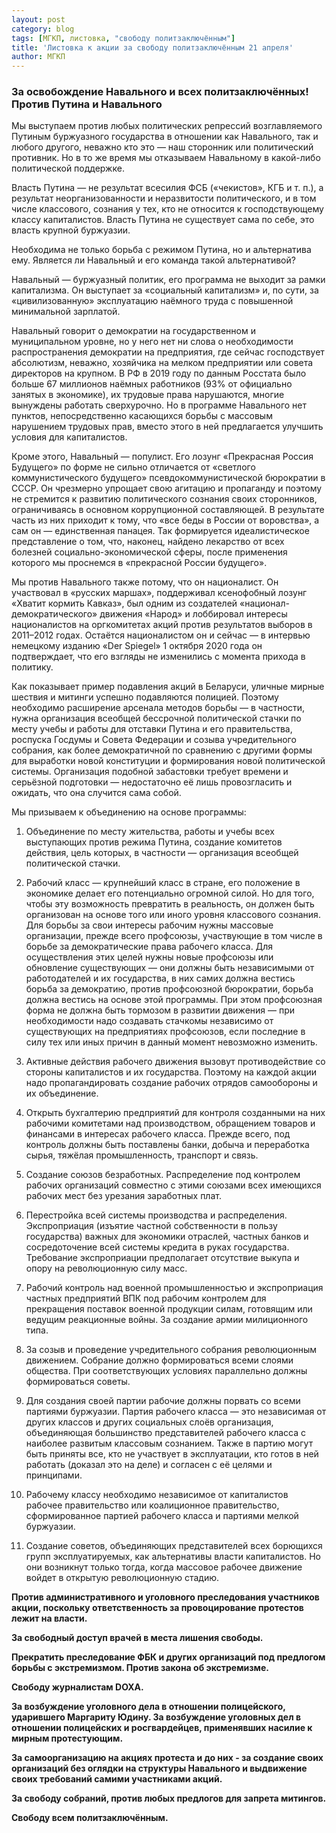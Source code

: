 ```yaml
---
layout: post
category: blog
tags: [МГКП, листовка, "свободу политзаключённым"]
title: 'Листовка к акции за свободу политзаключённым 21 апреля'
author: МГКП
---
```


### За освобождение Навального и всех политзаключённых! Против Путина и Навального

Мы выступаем против любых политических репрессий возглавляемого Путиным буржуазного государства в отношении как Навального, так и любого другого, неважно кто это — наш сторонник или политический противник. Но в то же время мы отказываем Навальному в какой-либо политической поддержке.

Власть Путина — не результат всесилия ФСБ («чекистов», КГБ и т. п.), а результат неорганизованности и неразвитости политического, и в том числе классового, сознания у тех, кто не относится к господствующему классу капиталистов. Власть Путина не существует сама по себе, это власть крупной буржуазии.

Необходима не только борьба с режимом Путина, но и альтернатива ему. Является ли Навальный и его команда такой альтернативой?

Навальный — буржуазный политик, его программа не выходит за рамки капитализма. Он выступает за «социальный капитализм» и, по сути, за «цивилизованную» эксплуатацию наёмного труда с повышенной минимальной зарплатой.

Навальный говорит о демократии на государственном и муниципальном уровне, но у него нет ни слова о необходимости распространения демократии на предприятия, где сейчас господствует абсолютизм, неважно, хозяйчика на мелком предприятии или совета директоров на крупном. В РФ в 2019 году по данным Росстата было больше 67 миллионов наёмных работников (93% от официально занятых в экономике), их трудовые права нарушаются, многие вынуждены работать сверхурочно. Но в программе Навального нет пунктов, непосредственно касающихся борьбы с массовым нарушением трудовых прав, вместо этого в ней предлагается улучшить условия для капиталистов.

Кроме этого, Навальный — популист. Его лозунг «Прекрасная Россия Будущего» по форме не сильно отличается от «светлого коммунистического будущего» псевдокоммунистической бюрократии в СССР. Он чрезмерно упрощает свою агитацию и пропаганду и поэтому не стремится к развитию политического сознания своих сторонников, ограничиваясь в основном коррупционной составляющей. В результате часть из них приходит к тому, что «все беды в России от воровства», а сам он — единственная панацея. Так формируется идеалистическое представление о том, что, наконец, найдено лекарство от всех болезней социально-экономической сферы, после применения которого мы проснемся в «прекрасной России будущего».

Мы против Навального также потому, что он националист. Он участвовал в «русских маршах», поддерживал ксенофобный лозунг «Хватит кормить Кавказ», был одним из создателей «национал-демократического» движения «Народ» и лоббировал интересы националистов на оргкомитетах акций против результатов выборов в 2011–2012 годах. Остаётся националистом он и сейчас — в интервью немецкому изданию «Der Spiegel» 1 октября 2020 года он подтверждает, что его взгляды не изменились с момента прихода в политику.

Как показывает пример подавления акций в Беларуси, уличные мирные шествия и митинги успешно подавляются полицией. Поэтому необходимо расширение арсенала методов борьбы — в частности, нужна организация всеобщей бессрочной политической стачки по месту учебы и работы для отставки Путина и его правительства, роспуска Госдумы и Совета Федерации и созыва учредительного собрания, как более демократичной по сравнению с другими формы для выработки новой конституции и формирования новой политической системы. Организация подобной забастовки требует времени и серьёзной подготовки — недостаточно её лишь провозгласить и ожидать, что она случится сама собой.

Мы призываем к объединению на основе программы:

1. Объединение по месту жительства, работы и учебы всех выступающих против режима Путина, создание комитетов действия, цель которых, в частности — организация всеобщей политической стачки.

2. Рабочий класс — крупнейший класс в стране, его положение в экономике делает его потенциально огромной силой. Но для того, чтобы эту возможность превратить в реальность, он должен быть организован на основе того или иного уровня классового сознания. Для борьбы за свои интересы рабочим нужны массовые организации, прежде всего профсоюзы, участвующие в том числе в борьбе за демократические права рабочего класса. Для осуществления этих целей нужны новые профсоюзы или обновление существующих — они должны быть независимыми от работодателей и их государства, в них самих должна вестись борьба за демократию, против профсоюзной бюрократии, борьба должна вестись на основе этой программы. При этом профсоюзная форма не должна быть тормозом в развитии движения — при необходимости надо создавать стачкомы независимо от существующих на предприятиях профсоюзов, если последние в силу тех или иных причин в данный момент невозможно изменить.

3. Активные действия рабочего движения вызовут противодействие со стороны капиталистов и их государства. Поэтому на каждой акции надо пропагандировать создание рабочих отрядов самообороны и их объединение.

4. Открыть бухгалтерию предприятий для контроля созданными на них рабочими комитетами над производством, обращением товаров и финансами в интересах рабочего класса. Прежде всего, под контроль должны быть поставлены банки, добыча и переработка сырья, тяжёлая промышленность, транспорт и связь.

5. Создание союзов безработных. Распределение под контролем рабочих организаций совместно с этими союзами всех имеющихся рабочих мест без урезания заработных плат.

6. Перестройка всей системы производства и распределения. Экспроприация (изъятие частной собственности в пользу государства) важных для экономики отраслей, частных банков и сосредоточение всей системы кредита в руках государства. Требование экспроприации предполагает отсутствие выкупа и опору на революционную силу масс.

7. Рабочий контроль над военной промышленностью и экспроприация частных предприятий ВПК под рабочим контролем для прекращения поставок военной продукции силам, готовящим или ведущим реакционные войны. За создание армии милиционного типа.

8. За созыв и проведение учредительного собрания революционным движением. Собрание должно формироваться всеми слоями общества. При соответствующих условиях параллельно должны формироваться советы.

9. Для создания своей партии рабочие должны порвать со всеми партиями буржуазии. Партия рабочего класса — это независимая от других классов и других социальных слоёв организация, объединяющая большинство представителей рабочего класса с наиболее развитым классовым сознанием. Также в партию могут быть приняты все, кто не участвует в эксплуатации, кто готов в ней работать (доказал это на деле) и согласен с её целями и принципами.

10. Рабочему классу необходимо независимое от капиталистов рабочее правительство или коалиционное правительство, сформированное партией рабочего класса и партиями мелкой буржуазии.

11. Создание советов, объединяющих представителей всех борющихся групп эксплуатируемых, как альтернативы власти капиталистов. Но они возникнут только тогда, когда массовое рабочее движение войдет в открытую революционную стадию.

**Против административного и уголовного преследования участников акции, поскольку ответственность за провоцирование протестов лежит на власти.**

**За свободный доступ врачей в места лишения свободы.**

**Прекратить преследование ФБК и других организаций под предлогом борьбы с экстремизмом. Против закона об экстремизме.**

**Свободу журналистам DOXA.**

**За возбуждение уголовного дела в отношении полицейского, ударившего Маргариту Юдину. За возбуждение уголовных дел в отношении полицейских и росгвардейцев, применявших насилие к мирным протестующим.**

**За самоорганизацию на акциях протеста и до них - за создание своих организаций без оглядки на структуры Навального и выдвижение своих требований самими участниками акций.**

**За свободу собраний, против любых предлогов для запрета митингов.**

**Свободу всем политзаключённым.**